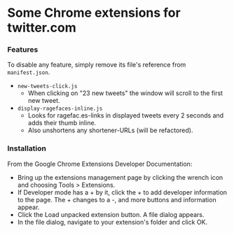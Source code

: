 Some Chrome extensions for twitter.com
===

### Features

To disable any feature, simply remove its file's reference from `manifest.json`.

- `new-tweets-click.js`
  - When clicking on "23 new tweets" the window will scroll to the first new tweet.
- `display-ragefaces-inline.js`
  - Looks for ragefac.es-links in displayed tweets every 2 seconds and adds their thumb inline.
  - Also unshortens any shortener-URLs (will be refactored).

### Installation

From the Google Chrome Extensions Developer Documentation:

- Bring up the extensions management page by clicking the wrench icon and choosing Tools > Extensions.
- If Developer mode has a + by it, click the + to add developer information to the page. The + changes to a -, and more buttons and information appear.
- Click the Load unpacked extension button. A file dialog appears.
- In the file dialog, navigate to your extension's folder and click OK.

